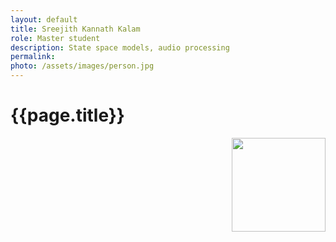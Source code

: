 ```yaml
---
layout: default
title: Sreejith Kannath Kalam
role: Master student
description: State space models, audio processing
permalink:
photo: /assets/images/person.jpg
---
```


# {{page.title}}

<img src="{{page.photo}}" width="150px" style="float: right">